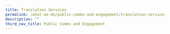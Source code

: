 ```yaml
---
title: Translation Services
permalink: /what-we-do/public-comms-and-engagement/translation-services/
description: ""
third_nav_title: Public Comms and Engagement
---
```

